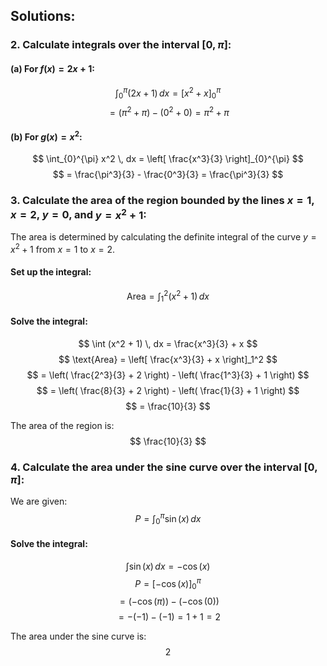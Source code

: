 ## Solutions:

### 2. Calculate integrals over the interval $[0, \pi]$:

#### (a) For $f(x) = 2x + 1$:
$$
\int_{0}^{\pi} (2x + 1) \, dx = \left[ x^2 + x \right]_{0}^{\pi}
$$
$$
= (\pi^2 + \pi) - (0^2 + 0) = \pi^2 + \pi
$$

#### (b) For $g(x) = x^2$:
$$
\int_{0}^{\pi} x^2 \, dx = \left[ \frac{x^3}{3} \right]_{0}^{\pi}
$$
$$
= \frac{\pi^3}{3} - \frac{0^3}{3} = \frac{\pi^3}{3}
$$

### 3. Calculate the area of the region bounded by the lines $x = 1$, $x = 2$, $y = 0$, and $y = x^2 + 1$:
The area is determined by calculating the definite integral of the curve $y = x^2 + 1$ from $x = 1$ to $x = 2$.

#### Set up the integral:
$$
\text{Area} = \int_{1}^{2} (x^2 + 1) \, dx
$$

#### Solve the integral:
$$
\int (x^2 + 1) \, dx = \frac{x^3}{3} + x
$$
$$
\text{Area} = \left[ \frac{x^3}{3} + x \right]_1^2
$$
$$
= \left( \frac{2^3}{3} + 2 \right) - \left( \frac{1^3}{3} + 1 \right)
$$
$$
= \left( \frac{8}{3} + 2 \right) - \left( \frac{1}{3} + 1 \right)
$$
$$
= \frac{10}{3}
$$

The area of the region is:
$$
\frac{10}{3}
$$

### 4. Calculate the area under the sine curve over the interval $[0, \pi]$:

We are given:
$$
P = \int_{0}^{\pi} \sin(x) \, dx
$$

#### Solve the integral:
$$
\int \sin(x) \, dx = -\cos(x)
$$
$$
P = \left[ -\cos(x) \right]_0^\pi
$$
$$
= \left( -\cos(\pi) \right) - \left( -\cos(0) \right)
$$
$$
= -(-1) - (-1) = 1 + 1 = 2
$$

The area under the sine curve is:
$$
2
$$
